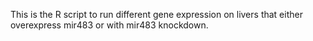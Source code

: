 This is the R script to run different gene expression on livers that either overexpress mir483 or with mir483 knockdown.

